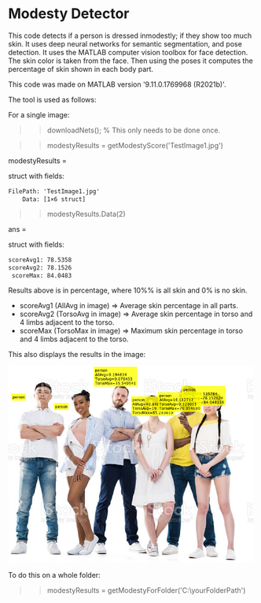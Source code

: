 # Modesty Detector

This code detects if a person is dressed inmodestly; if they show too much skin. It uses deep neural networks for semantic segmentation, and pose detection. It uses the MATLAB computer vision toolbox for face detection. The skin color is taken from the face. Then using the poses it computes the percentage of skin shown in each body part.

This code was made on MATLAB version '9.11.0.1769968 (R2021b)'.

The tool is used as follows:

For a single image:

>> downloadNets(); % This only needs to be done once.

>> modestyResults = getModestyScore('TestImage1.jpg')

modestyResults = 

  struct with fields:

    FilePath: 'TestImage1.jpg'
        Data: [1×6 struct]

>> modestyResults.Data(2)

ans = 

  struct with fields:

    scoreAvg1: 78.5358
    scoreAvg2: 78.1526
     scoreMax: 84.0483
                     
Results above is in percentage, where 10%% is all skin and 0% is no skin. 
* scoreAvg1 (AllAvg in image) => Average skin percentage in all parts. 
* scoreAvg2 (TorsoAvg in image) => Average skin percentage in torso and 4 limbs adjacent to the torso. 
* scoreMax (TorsoMax in image)  => Maximum skin percentage in torso and 4 limbs adjacent to the torso.

This also displays the results in the image:

![alt text](https://github.com/ivangarcia44/modestyDetector/blob/main/modestyResults.png)

To do this on a whole folder:

>> modestyResults = getModestyForFolder('C:\yourFolderPath')


